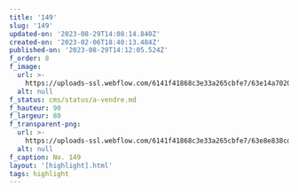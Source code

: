 ```yaml
---
title: '149'
slug: '149'
updated-on: '2023-08-29T14:08:14.840Z'
created-on: '2023-02-06T18:40:13.484Z'
published-on: '2023-08-29T14:12:05.524Z'
f_order: 8
f_image:
  url: >-
    https://uploads-ssl.webflow.com/6141f41868c3e33a265cbfe7/63e14a70201b6e46b7aafdd6_149-08.jpg
  alt: null
f_status: cms/status/a-vendre.md
f_hauteur: 90
f_largeur: 80
f_transparent-png:
  url: >-
    https://uploads-ssl.webflow.com/6141f41868c3e33a265cbfe7/63e8e838cd36780e096761c2_149-08.png
  alt: null
f_caption: No. 149
layout: '[highlight].html'
tags: highlight
---
```



